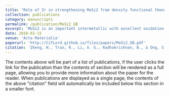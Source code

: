 ```yaml
---
title: "Role of Zr in strengthening MoSi2 from density functional theory calculations"
collection: publications
category: manuscripts
permalink: /publication/MoSi2_GB
excerpt: 'MoSi2 is an important intermetallic with excellent oxidation resistance at high temperatures above 1000 °C. However, its application at lower temperatures is limited by oxygen embrittlement, a phenomenon known as “pesting”. In this work, we comprehensively investigate the role of Zr in mitigating pesting in MoSi2 using density functional theory calculations. We show that Zr dopants reduce the embrittling effects of oxygen interstitials at MoSi2 grain boundaries by being a charge donor to oxygen. However, a more substantial effect is observed when Zr is present as a secondary getter nanoparticle phase. Oxygen interstitials have a strong thermodynamic driving force to migrate into the Zr subsurface at the Zr/MoSi2 interface, and the work of separation of the clean and oxygen-contaminated Zr/MoSi2 interfaces are much higher than that of MoSi2 grain boundaries. Finally, we present an efficient screening approach to identify other potential getter elements using simple thermodynamic descriptors, which can be extended to other alloy systems of interest. These findings provide crucial fundamental insights and further avenues to optimize Mo and other alloys.'
date: 2018-02-15
venue: 'Acta Materialia'
paperurl: 'http://CifLord.github.io/files/papers/MoSi2_GB.pdf'
citation: 'Zheng, H., Tran, R., Li, X. G., Radhakrishnan, B., & Ong, S. P. (2018). Role of Zr in strengthening MoSi2 from density functional theory calculations. Acta Materialia, 145, 470–476. https://doi.org/10.1016/j.actamat.2017.12.017'
---
```


The contents above will be part of a list of publications, if the user clicks the link for the publication than the contents of section will be rendered as a full page, allowing you to provide more information about the paper for the reader. When publications are displayed as a single page, the contents of the above "citation" field will automatically be included below this section in a smaller font.
